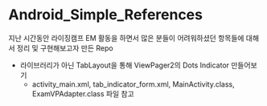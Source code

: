 # Android_Simple_References
지난 시간동안 라이징캠프 EM 활동을 하면서 많은 분들이 어려워하셨던 항목들에 대해서 정리 및 구현해보고자 만든 Repo

- 라이브러리가 아닌 TabLayout을 통해 ViewPager2의 Dots Indicator 만들어보기
    - activity_main.xml, tab_indicator_form.xml, MainActivity.class, ExamVPAdapter.class 파일 참고
